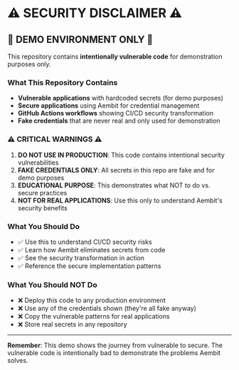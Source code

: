 # ⚠️ SECURITY DISCLAIMER ⚠️

## 🚨 DEMO ENVIRONMENT ONLY 🚨

This repository contains **intentionally vulnerable code** for demonstration purposes only.

### What This Repository Contains

- **Vulnerable applications** with hardcoded secrets (for demo purposes)
- **Secure applications** using Aembit for credential management
- **GitHub Actions workflows** showing CI/CD security transformation
- **Fake credentials** that are never real and only used for demonstration

### ⚠️ CRITICAL WARNINGS ⚠️

1. **DO NOT USE IN PRODUCTION**: This code contains intentional security vulnerabilities
2. **FAKE CREDENTIALS ONLY**: All secrets in this repo are fake and for demo purposes
3. **EDUCATIONAL PURPOSE**: This demonstrates what NOT to do vs. secure practices
4. **NOT FOR REAL APPLICATIONS**: Use this only to understand Aembit's security benefits

### What You Should Do

- ✅ Use this to understand CI/CD security risks
- ✅ Learn how Aembit eliminates secrets from code
- ✅ See the security transformation in action
- ✅ Reference the secure implementation patterns

### What You Should NOT Do

- ❌ Deploy this code to any production environment
- ❌ Use any of the credentials shown (they're all fake anyway)
- ❌ Copy the vulnerable patterns for real applications
- ❌ Store real secrets in any repository


---

**Remember**: This demo shows the journey from vulnerable to secure. The vulnerable code is intentionally bad to demonstrate the problems Aembit solves.
